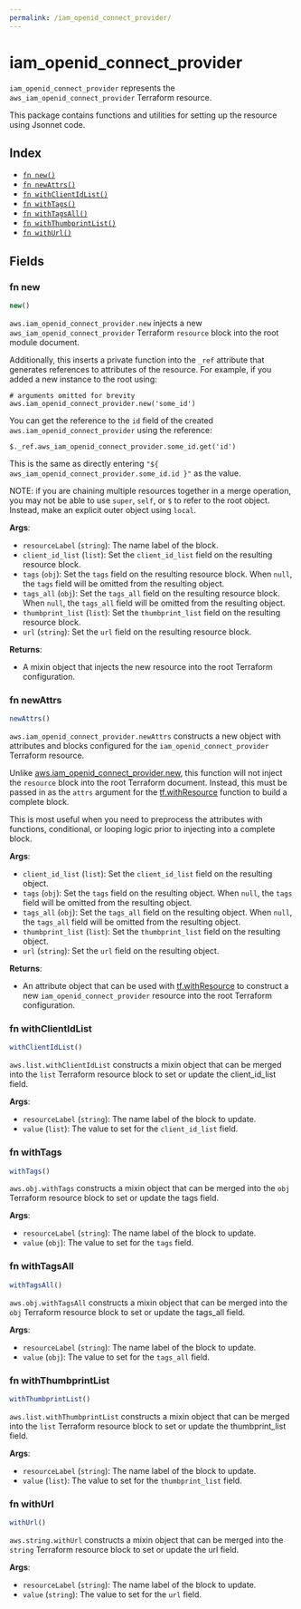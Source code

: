 ```yaml
---
permalink: /iam_openid_connect_provider/
---
```


# iam_openid_connect_provider

`iam_openid_connect_provider` represents the `aws_iam_openid_connect_provider` Terraform resource.



This package contains functions and utilities for setting up the resource using Jsonnet code.


## Index

* [`fn new()`](#fn-new)
* [`fn newAttrs()`](#fn-newattrs)
* [`fn withClientIdList()`](#fn-withclientidlist)
* [`fn withTags()`](#fn-withtags)
* [`fn withTagsAll()`](#fn-withtagsall)
* [`fn withThumbprintList()`](#fn-withthumbprintlist)
* [`fn withUrl()`](#fn-withurl)

## Fields

### fn new

```ts
new()
```


`aws.iam_openid_connect_provider.new` injects a new `aws_iam_openid_connect_provider` Terraform `resource`
block into the root module document.

Additionally, this inserts a private function into the `_ref` attribute that generates references to attributes of the
resource. For example, if you added a new instance to the root using:

    # arguments omitted for brevity
    aws.iam_openid_connect_provider.new('some_id')

You can get the reference to the `id` field of the created `aws.iam_openid_connect_provider` using the reference:

    $._ref.aws_iam_openid_connect_provider.some_id.get('id')

This is the same as directly entering `"${ aws_iam_openid_connect_provider.some_id.id }"` as the value.

NOTE: if you are chaining multiple resources together in a merge operation, you may not be able to use `super`, `self`,
or `$` to refer to the root object. Instead, make an explicit outer object using `local`.

**Args**:
  - `resourceLabel` (`string`): The name label of the block.
  - `client_id_list` (`list`): Set the `client_id_list` field on the resulting resource block.
  - `tags` (`obj`): Set the `tags` field on the resulting resource block. When `null`, the `tags` field will be omitted from the resulting object.
  - `tags_all` (`obj`): Set the `tags_all` field on the resulting resource block. When `null`, the `tags_all` field will be omitted from the resulting object.
  - `thumbprint_list` (`list`): Set the `thumbprint_list` field on the resulting resource block.
  - `url` (`string`): Set the `url` field on the resulting resource block.

**Returns**:
- A mixin object that injects the new resource into the root Terraform configuration.


### fn newAttrs

```ts
newAttrs()
```


`aws.iam_openid_connect_provider.newAttrs` constructs a new object with attributes and blocks configured for the `iam_openid_connect_provider`
Terraform resource.

Unlike [aws.iam_openid_connect_provider.new](#fn-new), this function will not inject the `resource`
block into the root Terraform document. Instead, this must be passed in as the `attrs` argument for the
[tf.withResource](https://github.com/tf-libsonnet/core/tree/main/docs#fn-withresource) function to build a complete block.

This is most useful when you need to preprocess the attributes with functions, conditional, or looping logic prior to
injecting into a complete block.

**Args**:
  - `client_id_list` (`list`): Set the `client_id_list` field on the resulting object.
  - `tags` (`obj`): Set the `tags` field on the resulting object. When `null`, the `tags` field will be omitted from the resulting object.
  - `tags_all` (`obj`): Set the `tags_all` field on the resulting object. When `null`, the `tags_all` field will be omitted from the resulting object.
  - `thumbprint_list` (`list`): Set the `thumbprint_list` field on the resulting object.
  - `url` (`string`): Set the `url` field on the resulting object.

**Returns**:
  - An attribute object that can be used with [tf.withResource](https://github.com/tf-libsonnet/core/tree/main/docs#fn-withresource) to construct a new `iam_openid_connect_provider` resource into the root Terraform configuration.


### fn withClientIdList

```ts
withClientIdList()
```

`aws.list.withClientIdList` constructs a mixin object that can be merged into the `list`
Terraform resource block to set or update the client_id_list field.



**Args**:
  - `resourceLabel` (`string`): The name label of the block to update.
  - `value` (`list`): The value to set for the `client_id_list` field.


### fn withTags

```ts
withTags()
```

`aws.obj.withTags` constructs a mixin object that can be merged into the `obj`
Terraform resource block to set or update the tags field.



**Args**:
  - `resourceLabel` (`string`): The name label of the block to update.
  - `value` (`obj`): The value to set for the `tags` field.


### fn withTagsAll

```ts
withTagsAll()
```

`aws.obj.withTagsAll` constructs a mixin object that can be merged into the `obj`
Terraform resource block to set or update the tags_all field.



**Args**:
  - `resourceLabel` (`string`): The name label of the block to update.
  - `value` (`obj`): The value to set for the `tags_all` field.


### fn withThumbprintList

```ts
withThumbprintList()
```

`aws.list.withThumbprintList` constructs a mixin object that can be merged into the `list`
Terraform resource block to set or update the thumbprint_list field.



**Args**:
  - `resourceLabel` (`string`): The name label of the block to update.
  - `value` (`list`): The value to set for the `thumbprint_list` field.


### fn withUrl

```ts
withUrl()
```

`aws.string.withUrl` constructs a mixin object that can be merged into the `string`
Terraform resource block to set or update the url field.



**Args**:
  - `resourceLabel` (`string`): The name label of the block to update.
  - `value` (`string`): The value to set for the `url` field.
